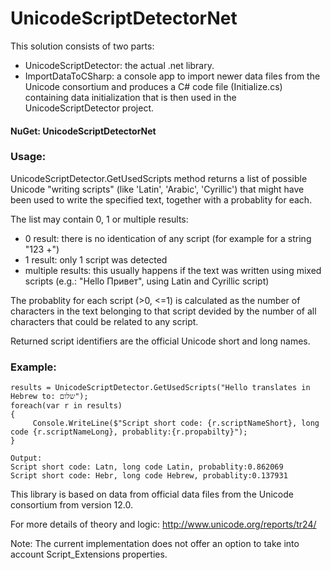 ﻿# UnicodeScriptDetectorNet
This solution consists of two parts: 
* UnicodeScriptDetector: the actual .net library. 
* ImportDataToCSharp: a console app to import newer data files from the Unicode consortium and produces a C# code file (Initialize.cs)  containing data initialization that is then used in the UnicodeScriptDetector project. 


#### NuGet: UnicodeScriptDetectorNet

### Usage:

UnicodeScriptDetector.GetUsedScripts method returns a list of possible Unicode "writing scripts" (like 'Latin', 'Arabic', 'Cyrillic') that might have been used to write the specified text, together with a probablity for each.

The list may contain 0, 1 or multiple results:  
* 0 result: there is no identication of any script (for example for a string "123 +")  
* 1 result: only 1 script was detected  
* multiple results: this usually happens if the text was written using mixed scripts (e.g.: "Hello Привет", using Latin and Cyrillic script)

The probablity for each script (>0, <=1) is calculated as the number of characters in the text belonging to that script devided by the number of all characters that could be related to any script.

Returned script identifiers are the official Unicode short and long names.

### Example:  
    results = UnicodeScriptDetector.GetUsedScripts("Hello translates in Hebrew to: שלום");  
    foreach(var r in results)  
    {  
         Console.WriteLine($"Script short code: {r.scriptNameShort}, long code {r.scriptNameLong}, probablity:{r.propabilty}");  
    }  

    Output:  
    Script short code: Latn, long code Latin, probablity:0.862069  
    Script short code: Hebr, long code Hebrew, probablity:0.137931  

This library is based on data from official data files from the Unicode consortium from version 12.0.

For more details of theory and logic: http://www.unicode.org/reports/tr24/  

Note: The current implementation does not offer an option to take into account Script_Extensions properties.
